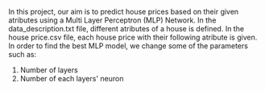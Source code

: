 In this project, our aim is to predict house prices based on their given atributes using a Multi Layer Perceptron (MLP) Network. 
In the data_description.txt file, different atributes of a house is defined. 
In the house price.csv file, each house price with their following atribute is given. 
In order to find the best MLP model, we change some of the parameters such as: 
1. Number of layers
2. Number of each layers' neuron 
